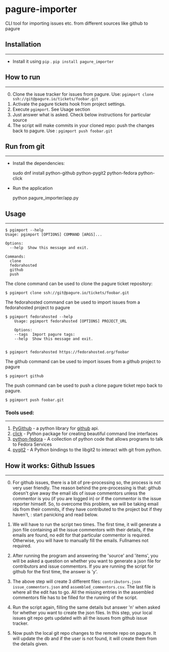 # pagure-importer
CLI tool for importing issues etc. from different sources like github to pagure

## Installation
---
*  Install it using ```pip``` . ```pip install pagure_importer```


## How to run
---
0. Clone the issue tracker for issues from pagure. Use: ```pgimport clone  ssh://git@pagure.io/tickets/foobar.git```
1. Activate the pagure tickets hook from project settings.
2. Execute ```pgimport```. See Usage section
3. Just answer what is asked. Check below instructions for particular source
4. The script will make commits in your cloned repo: push the changes back to pagure. Use : ```pgimport push foobar.git```


## Run from git
---

* Install the dependencies:

    sudo dnf install python-github python-pygit2 python-fedora python-click

* Run the application

    python pagure_importer/app.py


## Usage
---


    $ pgimport --help
    Usage: pgimport [OPTIONS] COMMAND [ARGS]...

    Options:
      --help  Show this message and exit.

    Commands:
      clone
      fedorahosted
      github
      push

The clone command can be used to clone the pagure ticket repository:

    $ pgimport clone ssh://git@pagure.io/tickets/foobar.git


The fedorahosted command can be used to import issues from a fedorahosted project to pagure
    
    $ pgimport fedorahosted --help
        Usage: pgimport fedorahosted [OPTIONS] PROJECT_URL

        Options:
        --tags  Import pagure tags:
        --help  Show this message and exit.


    $ pgimport fedorahosted https://fedorahosted.org/foobar


The github command can be used to import issues from a github project to pagure

    $ pgimport github

The push command can be used to push a clone pagure ticket repo back to pagure.

    $ pgimport push foobar.git


### Tools used:
---
1. [PyGithub](https://github.com/PyGithub/PyGithub) - a python library for [github](https://github.com/) api.
2. [click](https://github.com/pallets/click) - Python package for creating beautiful command line interfaces
3. [python-fedora](https://fedorahosted.org/python-fedora/) - A collection of python code that allows programs to talk to Fedora Services
4. [pygit2](http://pygit2.org/) - A Python bindings to the libgit2 to interact
   with git from python.


## How it works: Github Issues
---
0. For github issues, there is a bit of pre-processing so, the process is
not very user friendly. The reason behind the pre-processing is that: github
doesn't give away the email ids of issue commentors unless the commentor
is you (if you are logged in) or if the commentor is the issue reporter
himself. So, to overcome this problem, we will be taking email ids from their
commits, if they have contributed to the project but if they haven't, : start
panicking and read below.

1. We will have to run the script two times. The first time, it will
generate a json file containing all the issue commentors with their details,
if the emails are found, no edit for that particular commentor is required.
Otherwise, you will have to manually fill the emails. Fullnames not required.

2. After running the program and answering the 'source' and 'items', you
will be asked a question on whether you want to generate a json file for
contributors and issue commentors. If you are running the script for github
for the first time, the answer is 'y'.

3. The above step will create 3 different files: ```contributors.json```
```issue_commentors.json``` and ```assembled_commentors.csv```. The last file
is where all the edit has to go. All the missing entries in the assembled
commentors file has to be filled for the running of the script.

4. Run the script again, filling the same details but answer 'n' when asked for
whether you want to create the json files. In this step, your local issues git
repo gets updated with all the issues from github issue tracker.

5. Now push the local git repo changes to the remote repo on pagure. It will
update the db and if the user is not found, it will create them from the
details given.
